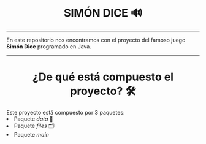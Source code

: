 <h1 align = "center" color = "red"> <b> SIMÓN DICE 🔊</b></h1>
<hr>
En este repositorio nos encontramos con el proyecto del famoso juego <b>Simón Dice</b> programado en Java.
<hr>
<h1 align = "center"> ¿De qué está compuesto el proyecto? 🛠️</h1>
Este proyecto está compuesto por 3 paquetes: 
<li> Paquete <i>data</i> 📃</li>
<li> Paquete <i>files</i> 🗂️</li>
<li> Paquete <i>main</i> </li>


